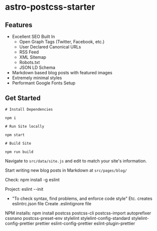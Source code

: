 # astro-postcss-starter

## Features

- Excellent SEO Built In
  - Open Graph Tags (Twitter, Facebook, etc.)
  - User Declared Canonical URLs
  - RSS Feed
  - XML Sitemap
  - Robots.txt
  - JSON LD Schema
- Markdown based blog posts with featured images
- Extremely minimal styles
- Performant Google Fonts Setup

## Get Started

```
# Install Dependencies

npm i

# Run Site locally

npm start

# Build Site

npm run build
```

Navigate to `src/data/site.js` and edit to match your site's information.

Start writing new blog posts in Markdown at `src/pages/blog/`

Check:
npm install -g eslint

Project:
eslint --init

- "To check syntax, find problems, and enforce code style"
  Etc. creates eslintrc.json file
  Create .eslintignore file

NPM installs:
npm install postcss postcss-cli postcss-import autoprefixer cssnano postcss-preset-env stylelint stylelint-config-standard stylelint-config-prettier prettier eslint-config-prettier eslint-plugin-prettier
